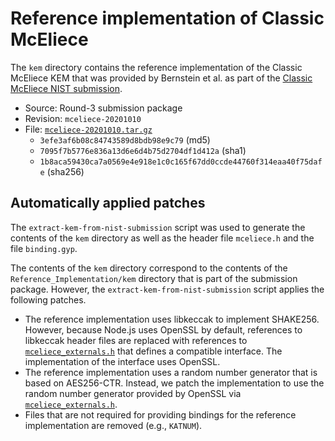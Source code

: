 # Reference implementation of Classic McEliece

The `kem` directory contains the reference implementation of the Classic
McEliece KEM that was provided by Bernstein et al. as part of the
[Classic McEliece NIST submission](https://classic.mceliece.org/nist.html).

- Source: Round-3 submission package
- Revision: `mceliece-20201010`
- File: [`mceliece-20201010.tar.gz`](https://classic.mceliece.org/nist/mceliece-20201010.tar.gz)
  - `3efe3af6b08c84743589d8bdb98e9c79` (md5)
  - `7095f7b5776e836a13d6e6d4b75d2704df1d412a` (sha1)
  - `1b8aca59430ca7a0569e4e918e1c0c165f67dd0ccde44760f314eaa40f75dafe` (sha256)

## Automatically applied patches

The `extract-kem-from-nist-submission` script was used to generate the contents
of the `kem` directory as well as the header file `mceliece.h` and the file
`binding.gyp`.

The contents of the `kem` directory correspond to the contents of the
`Reference_Implementation/kem` directory that is part of the submission package.
However, the `extract-kem-from-nist-submission` script applies the following
patches.

- The reference implementation uses libkeccak to implement SHAKE256. However,
  because Node.js uses OpenSSL by default, references to libkeccak header files
  are replaced with references to [`mceliece_externals.h`](mceliece_externals.h)
  that defines a compatible interface. The implementation of the interface
  uses OpenSSL.
- The reference implementation uses a random number generator that is based on
  AES256-CTR. Instead, we patch the implementation to use the random number
  generator provided by OpenSSL via
  [`mceliece_externals.h`](mceliece_externals.h).
- Files that are not required for providing bindings for the reference
  implementation are removed (e.g., `KATNUM`).
